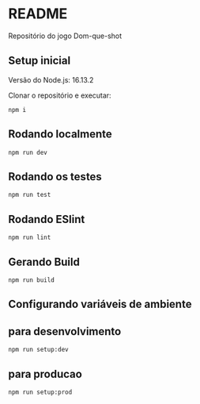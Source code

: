 # README

Repositório do jogo Dom-que-shot

## Setup inicial

Versão do Node.js: 16.13.2

Clonar o repositório e executar:

```
npm i
```

## Rodando localmente

```
npm run dev
```

## Rodando os testes

```
npm run test
```

## Rodando ESlint

```
npm run lint
```

## Gerando Build

```
npm run build
```

## Configurando variáveis de ambiente

## para desenvolvimento

```
npm run setup:dev
```

## para producao

```
npm run setup:prod
```
